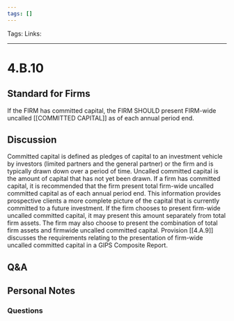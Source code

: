 ```yaml
---
tags: []
---
```

Tags:
Links: 
___
# 4.B.10
## Standard for Firms
If the FIRM has committed capital, the FIRM SHOULD present FIRM-wide uncalled [[COMMITTED CAPITAL]] as of each annual period end.
## Discussion
Committed capital is defined as pledges of capital to an investment vehicle by investors (limited partners and the general partner) or the firm and is typically drawn down over a period of time. Uncalled committed capital is the amount of capital that has not yet been drawn. If a firm has committed capital, it is recommended that the firm present total firm-wide uncalled committed capital as of each annual period end. This information provides prospective clients a more complete picture of the capital that is currently committed to a future investment. If the firm chooses to present firm-wide uncalled committed capital, it may present this amount separately from total firm assets. The firm may also choose to present the combination of total firm assets and firmwide uncalled committed capital. Provision [[4.A.9]] discusses the requirements relating to the presentation of firm-wide uncalled committed capital in a GIPS Composite Report.
## Q&A

## Personal Notes

### Questions